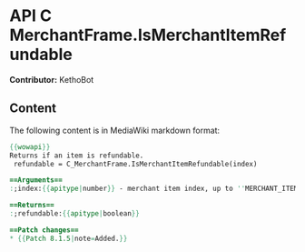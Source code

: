 # API C MerchantFrame.IsMerchantItemRefundable

**Contributor:** KethoBot

## Content

The following content is in MediaWiki markdown format:

```mediawiki
{{wowapi}}
Returns if an item is refundable.
 refundable = C_MerchantFrame.IsMerchantItemRefundable(index)

==Arguments==
:;index:{{apitype|number}} - merchant item index, up to ''MERCHANT_ITEMS_PER_PAGE'' (10).

==Returns==
:;refundable:{{apitype|boolean}}

==Patch changes==
* {{Patch 8.1.5|note=Added.}}
```